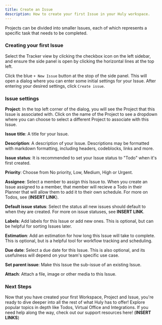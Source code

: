 ```yaml
---
title: Create an Issue
description: How to create your first Issue in your Huly workspace.
---
```


Projects can be divided into smaller Issues, each of which represents a specific task that needs to be completed.

### Creating your first Issue

Select the Tracker view by clicking the checkbox icon on the left sidebar, and ensure the side panel is open by clicking the horizontal lines at the top left.

Click the blue `+ New Issue` button at the stop of the side panel. This will open a dialog where you can enter some initial settings for your Issue. After entering your desired settings, click `Create issue`.

### Issue settings

**Project**: In the top left corner of the dialog, you will see the Project that this Issue is associated with. Click on the name of the Project to see a dropdown where you can choose to select a different Project to associate with this Issue.

**Issue title**: A title for your Issue.  

**Description**: A description of your Issue. Descriptions may be formatted with markdown formatting, including headers, codeblocks, links and more.

**Issue status**: It is recommended to set your Issue status to "Todo" when it's first created.  

**Priority**: Choose from No priority, Low, Medium, High or Urgent.

**Assignee**: Select a member to assign this Issue to. When you create an Issue assigned to a member, that member will recieve a Todo in their Planner that will allow them to add it to their own schedule. For more on Todos, see (**INSERT LINK**).

**Default issue status**: Select the status all new issues should default to when they are created. For more on issue statuses, see **INSERT LINK**.  

**Labels**: Add labels for this Issue or add new ones. This is optional, but can be helpful for sorting Issues later.

**Estimation**: Add an estimation for how long this Issue will take to complete. This is optional, but is a helpful tool for workflow tracking and scheduling.

**Due date**: Select a due date for this Issue. This is also optional, and its usefulness will depend on your team's specific use case.

**Set parent issue**: Make this Issue the sub-issue of an existing Issue.

**Attach**: Attach a file, image or other media to this Issue.

### Next Steps

Now that you have created your first Workspace, Project and Issue, you're ready to dive deeper into all the rest of what Huly has to offer! Explore popular topics in depth like Todos, Virtual Office and Integrations. If you need help along the way, check out our support resources here! (**INSERT LINKS**)